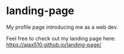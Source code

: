 # landing-page
My profile page introducing me as a web dev.

Feel free to check out my landing page here: https://ajax510.github.io/landing-page/
